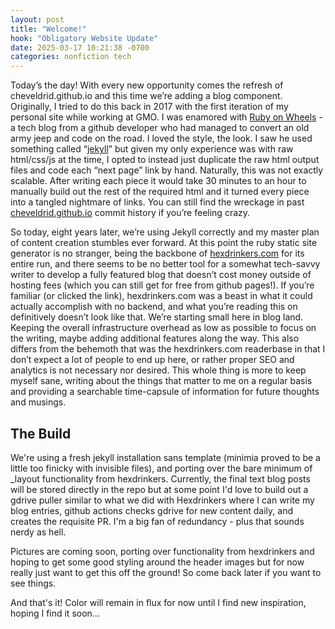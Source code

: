 ```yaml
---
layout: post
title: "Welcome!"
hook: "Obligatory Website Update"
date: 2025-03-17 10:21:38 -0700
categories: nonfiction tech
---
```


Today’s the day! With every new opportunity comes the refresh of cheveldrid.github.io and this time we’re adding a blog component. Originally, I tried to do this back in 2017 with the first iteration of my personal site while working at GMO. I was enamored with [Ruby on Wheels](https://ruby-on-wheels.github.io/) - a tech blog from a github developer who had managed to convert an old army jeep and code on the road. I loved the style, the look. I saw he used something called “[jekyll](https://jekyllrb.com/)” but given my only experience was with raw html/css/js at the time, I opted to instead just duplicate the raw html output files and code each “next page” link by hand. Naturally, this was not exactly scalable. After writing each piece it would take 30 minutes to an hour to manually build out the rest of the required html and it turned every piece into a tangled nightmare of links. You can still find the wreckage in past [cheveldrid.github.io](https://github.com/chevEldrid/chevEldrid.github.io/commit/650e5765ae925027c656e638a97bc749d43d6b7a) commit history if you’re feeling crazy.

So today, eight years later, we’re using Jekyll correctly and my master plan of content creation stumbles ever forward. At this point the ruby static site generator is no stranger, being the backbone of [hexdrinkers.com](https://hexdrinkers.com/) for its entire run, and there seems to be no better tool for a somewhat tech-savvy writer to develop a fully featured blog that doesn’t cost money outside of hosting fees (which you can still get for free from github pages!). If you’re familiar (or clicked the link), hexdrinkers.com was a beast in what it could actually accomplish with no backend, and what you’re reading this on definitively doesn’t look like that. We’re starting small here in blog land. Keeping the overall infrastructure overhead as low as possible to focus on the writing, maybe adding additional features along the way. This also differs from the behemoth that was the hexdrinkers.com readerbase in that I don’t expect a lot of people to end up here, or rather proper SEO and analytics is not necessary nor desired. This whole thing is more to keep myself sane, writing about the things that matter to me on a regular basis and providing a searchable time-capsule of information for future thoughts and musings.

## The Build

We're using a fresh jekyll installation sans template (minimia proved to be a little too finicky with invisible files), and porting over the bare minimum of \_layout functionality from hexdrinkers. Currently, the final text blog posts will be stored directly in the repo but at some point I'd love to build out a gdrive puller similar to what we did with Hexdrinkers where I can write my blog entries, github actions checks gdrive for new content daily, and creates the requisite PR. I'm a big fan of redundancy - plus that sounds nerdy as hell.

Pictures are coming soon, porting over functionality from hexdrinkers and hoping to get some good styling around the header images but for now really just want to get this off the ground! So come back later if you want to see things.

And that's it! Color will remain in flux for now until I find new inspiration, hoping I find it soon...
